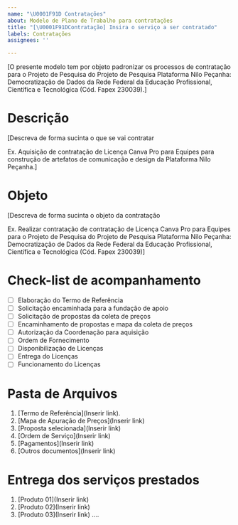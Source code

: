 ```yaml
---
name: "\U0001F91D Contratações"
about: Modelo de Plano de Trabalho para contratações
title: "[\U0001F91DContratação] Insira o serviço a ser contratado"
labels: Contratações
assignees: ''

---
```


[O presente modelo tem por objeto padronizar os processos de contratação para o Projeto de Pesquisa do Projeto de Pesquisa Plataforma Nilo Peçanha: Democratização de Dados da Rede Federal da Educação Profissional, Científica e Tecnológica (Cód. Fapex 230039).]

# Descrição

[Descreva de forma sucinta o que se vai contratar

Ex. Aquisição de contratação de Licença Canva Pro para Equipes para construção de artefatos de comunicação e design da Plataforma Nilo Peçanha.]

# Objeto

[Descreva de forma sucinta o objeto da contratação

Ex. Realizar contratação de contratação de Licença Canva Pro para Equipes para o Projeto de Pesquisa do Projeto de Pesquisa Plataforma Nilo Peçanha: Democratização de Dados da Rede Federal da Educação Profissional, Científica e Tecnológica (Cód. Fapex 230039)]

# Check-list de acompanhamento

- [ ] Elaboração do Termo de Referência
- [ ] Solicitação encaminhada para a fundação de apoio
- [ ] Solicitação de propostas da coleta de preços
- [ ] Encaminhamento de propostas e mapa da coleta de preços
- [ ] Autorização da Coordenação para aquisição
- [ ] Ordem de Fornecimento
- [ ] Disponibilização de Licenças
- [ ] Entrega do Licenças
- [ ] Funcionamento do Licenças

# Pasta de Arquivos

1. [Termo de Referência](Inserir link).
1. [Mapa de Apuração de Preços](Inserir link)
1. [Proposta selecionada](Inserir link)
1. [Ordem de Serviço](Inserir link)
1. [Pagamentos](Inserir link)
1. [Outros documentos](Inserir link)

# Entrega dos serviços prestados

1. [Produto 01](Inserir link)
1. [Produto 02](Inserir link)
1. [Produto 03](Inserir link)
....
